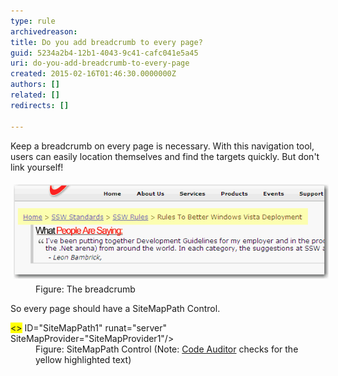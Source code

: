 ```yaml
---
type: rule
archivedreason: 
title: Do you add breadcrumb to every page?
guid: 5234a2b4-12b1-4043-9c41-cafc041e5a45
uri: do-you-add-breadcrumb-to-every-page
created: 2015-02-16T01:46:30.0000000Z
authors: []
related: []
redirects: []

---
```


Keep a breadcrumb on every page is necessary. With this navigation tool,  users can easily location themselves and find the targets quickly. But  don't link yourself!

<!--endintro-->
<dl class="image"><dt> 
      <img alt="add breadcrumb to the top of the page" src="../../assets/WebsiteLayout_Breadcrumb_1.gif" style="margin:5px;">
   </dt><dd>Figure: The breadcrumb</dd></dl>
So every page should have a SiteMapPath Control.
<dl class="code"><dt> 
      <span style="background-color:yellow;"><></span> ID="SiteMapPath1" runat="server" SiteMapProvider="SiteMapProvider1"/> </dt><dd>Figure: SiteMapPath Control (Note: 
      <a href="http://www.ssw.com.au/ssw/redirect/ssw/CodeAuditor.htm">Code Auditor</a> checks for the yellow highlighted text)</dd></dl>
